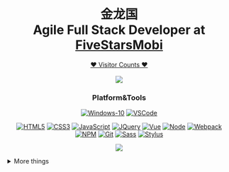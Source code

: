 <h1 align="center"><b>金龙国</b><br>Agile Full Stack Developer at <a href="http://fivestarsmobi.com/">FiveStarsMobi</a></h1>

<a target="blank" href="https://profile-counter.glitch.me/happycodinglover/count.svg"><p align="center">❤ Visitor Counts ❤<br><br> <img src="https://profile-counter.glitch.me/happycodinglover/count.svg" /></a>
<h3 align="center">
Platform&Tools
</h3>

<div align="center">

[![Windows-10](https://img.shields.io/badge/Windows-10-2376bc?style=flat-square&logo=windows&logoColor=ffffff)](https://www.microsoft.com/windows/get-windows-10)
[![VSCode](https://img.shields.io/badge/vscode-VSCode-green)](https://code.visualstudio.com/download)

[![HTML5](https://img.shields.io/badge/-HTML5-E34F26?style=flat-square&logo=html5&logoColor=white)](https://html.spec.whatwg.org/)
[![CSS3](https://img.shields.io/badge/-CSS3-1572B6?style=flat-square&logo=css3&logoColor=white)](https://www.w3.org/Style/CSS/)
[![JavaScript](https://img.shields.io/badge/-JavaScript-FF9800?style=flat-square&logo=javascript&logoColor=white)](https://www.ecma-international.org/)
[![JQuery](https://img.shields.io/badge/-JQuery-8BC34A?style=flat-square&logo=jQuery&logoColor=ffffff)](https://jquery.com/)
[![Vue](https://img.shields.io/badge/-Vue.js-4fc08d?style=flat-square&logo=vue.js&logoColor=ffffff)](https://vuejs.org/)
[![Node](https://img.shields.io/badge/-Node.js-43853d?style=flat-square&logo=node.js&logoColor=ffffff)](https://nodejs.org/)
[![Webpack](https://img.shields.io/badge/-Webpack-%232C3A42?style=flat-square&logo=webpack)](https://www.webpackjs.com/)
[![NPM](https://img.shields.io/badge/-NPM-cb3837?style=flat-square&logo=npm&logoColor=white)](https://npmjs.com/)
[![Git](https://img.shields.io/badge/-Git-f05032?style=flat-square&logo=git&logoColor=white)](https://git-scm.com/)
[![Sass](https://img.shields.io/badge/-Sass-00BCD4?style=flat-square&logo=sass&logoColor=ffffff)](https://www.sass.hk/)
[![Stylus](https://img.shields.io/badge/-Stylus-ff6347?style=flat-square&logo=stylus&logoColor=ffffff)](https://stylus-lang.com/)

</div>

<p align="center">
  <a href= "https://github.com/anuraghazra/github-readme-stats"><img src="https://github-readme-stats.vercel.app/api?username=happycodinglover&count_private=true&theme=tokyonight&include_all_commits=true&show_icons=true" /></a>
</p>

<details>
  <summary> More things </summary>
  <br>
    <p>
        <a href= "https://github.com/anuraghazra/github-readme-stats"><img src= "https://github-readme-stats.vercel.app/api/top-langs/?username=happycodinglover&layout=compact" /></a>
    </p>
  
  Here are some ideas to get you started:
    - 🔭 I’m currently working on Sostav project<br />
    - 🌱 I’m currently learning <a href="https://github.com/vuejs/vue-next"><img src="https://vuejs.org/images/logo.png" width="30" height="30" />Vue-next</a><br />
    - 👯 I’m looking to collaborate on <a href="https://github.com/iamkun/dayjs"><img src="https://user-images.githubusercontent.com/17680888/39081119-3057bbe2-456e-11e8-862c-646133ad4b43.png" width="30" height="20" />DayJS</a><br />
    - 🤔 I’m looking for help with <a href="https://angular.io/">Angular</a><br />
    - 💬 Ask me about Javascript, Vue, React, React Native and more... 😉<br />
    - 📫 How to reach me: moonshot191@gmail.com<br />
    - ⚡ Fun fact: I am keen on fishing 🎣🐟🐠🦈<br />
    
</details>
